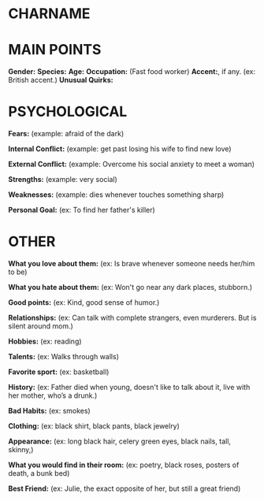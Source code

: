 # CHARNAME

# MAIN POINTS
**Gender:**
**Species:**
**Age:**
**Occupation:** (Fast food worker)
**Accent:**, if any. (ex: British accent.)
**Unusual Quirks:**


# PSYCHOLOGICAL
**Fears:** (example: afraid of the dark)

**Internal Conflict:** (example: get past losing his wife to find new love)

**External Conflict:** (example: Overcome his social anxiety to meet a woman)

**Strengths:** (example: very social)

**Weaknesses:** (example: dies whenever touches something sharp)

**Personal Goal:** (ex: To find her father's killer)


# OTHER
**What you love about them:** (ex: Is brave whenever someone needs her/him to be)

**What you hate about them:** (ex: Won't go near any dark places, stubborn.)

**Good points:** (ex: Kind, good sense of humor.)

**Relationships:** (ex: Can talk with complete strangers, even murderers. But is silent around mom.)

**Hobbies:** (ex: reading)

**Talents:** (ex: Walks through walls)

**Favorite sport:** (ex: basketball)

**History:** (ex: Father died when young, doesn't like to talk about it, live with her mother, who’s a drunk.)

**Bad Habits:** (ex: smokes)

**Clothing:** (ex: black shirt, black pants, black jewelry)

**Appearance:** (ex: long black hair, celery green eyes, black nails, tall, skinny,)

**What you would find in their room:** (ex: poetry, black roses, posters of death, a bunk bed)

**Best Friend:** (ex: Julie, the exact opposite of her, but still a great friend)

